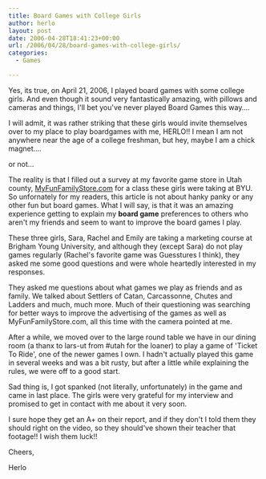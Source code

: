 ```yaml
---
title: Board Games with College Girls
author: herlo
layout: post
date: 2006-04-28T18:41:23+00:00
url: /2006/04/28/board-games-with-college-girls/
categories:
  - Games

---
```

Yes, its true, on April 21, 2006, I played board games with some college girls. And even though it sound very fantastically amazing, with pillows and cameras and things, I'll bet you've never played Board Games this way&#8230;.

I will admit, it was rather striking that these girls would invite themselves over to my place to play boardgames with me, HERLO!! I mean I am not anywhere near the age of a college freshman, but hey, maybe I am a chick magnet&#8230;.

or not&#8230;

The reality is that I filled out a survey at my favorite game store in Utah county, [MyFunFamilyStore.com][1] for a class these girls were taking at BYU. So unfornately for my readers, this article is not about hanky panky or any other fun but board games. What I will say, is that it was an amazing experience getting to explain my **board game** preferences to others who aren't my friends and seem to want to improve the board games I play.

These three girls, Sara, Rachel and Emily are taking a marketing course at Brigham Young University, and although they (except Sara) do not play games regularly (Rachel's favorite game was Guesstures I think), they asked me some good questions and were whole heartedly interested in my responses.

They asked me questions about what games we play as friends and as family. We talked about Settlers of Catan, Carcassonne, Chutes and Ladders and much, much more. Much of their questioning was searching for better ways to improve the advertising of the games as well as MyFunFamilyStore.com, all this time with the camera pointed at me.

After a while, we moved over to the large round table we have in our dining room (a thanx to lars-ut from #utah for the loaner) to play a game of 'Ticket To Ride', one of the newer games I own. I hadn't actually played this game in several weeks and was a bit rusty, but after a little while explaining the rules, we were off to a good start.

Sad thing is, I got spanked (not literally, unfortunately) in the game and came in last place. The girls were very grateful for my interview and promised to get in contact with me about it very soon.

I sure hope they get an A+ on their report, and if they don't I told them they should right on the video, so they should've shown their teacher that footage!! I wish them luck!!

Cheers,

Herlo

 [1]: http://myfunfamilystore.com "MyFunFamilyStore.com"